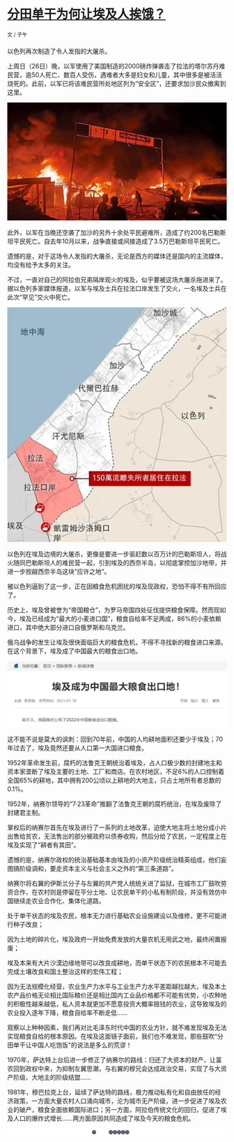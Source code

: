 # [分田单干为何让埃及人挨饿？](https://mp.weixin.qq.com/s/btGUCFjnZjPyixW7n-gyOQ)

<sup>文 / 子午</sup>

以色列再次制造了令人发指的大屠杀。

上周日（26日）晚，以军使用了美国制造的2000磅炸弹袭击了拉法的塔尔苏丹难民营，逾50人死亡、数百人受伤，遇难者大多是妇女和儿童，其中很多是被活活烧死的。此前，以军已将该难民营所处地区列为“安全区”，还要求加沙民众撤离到这里。

![p1](p1_640.webp)

此外，以军在当晚还空袭了加沙的另外十余处平民避难所，造成了约200名巴勒斯坦平民死亡。自去年10月以来，战争直接或间接造成了3.5万巴勒斯坦平民死亡。

遗憾的是，对于这场令人发指的大屠杀，无论是西方的媒体还是国内的主流媒体，均没有给予太多的关注。

不过，一直对自己的阿拉伯兄弟隔岸观火的埃及，似乎要被这场大屠杀拖进来了。据以色列多家媒体报道，以军与埃及士兵在拉法口岸发生了交火，一名埃及士兵在此次“罕见”交火中死亡。

![p2](p2_640.webp)

以色列在埃及边境的大屠杀，更像是要进一步驱赶数以百万计的巴勒斯坦人，将战火随同巴勒斯坦人的难民营一起，引到埃及的西奈半岛，以彻底掌控加沙地带，并进一步觊觎西奈半岛这块“应许之地”。

被以色列逼到了这一步，正在因粮食危机困扰的埃及现政权，恐怕不得不有所回应了。

历史上，埃及曾被誉为“帝国粮仓”，为罗马帝国四处征伐提供粮食保障。然而现如今，埃及已经成为“最大的小麦进口国”，粮食自给率不足两成，86%的小麦依赖进口，其中绝大部分进口自俄罗斯和乌克兰。

俄乌战争的发生让埃及很快面临巨大的粮食危机，不得不寻找新的粮食进口来源。在这个背景下，埃及成了中国最大的粮食出口地。

![p3](p3_640.webp)

这不能不说是莫大的讽刺：回到70年前，中国的人均耕地面积还要少于埃及；70年过去了，埃及竟然还要从人口第一大国进口粮食。

1952年革命发生前，腐朽的法鲁克王朝统治着埃及，占人口极少数的封建地主和资本家垄断了埃及主要的土地、工厂和商店。在农村地区，不足6%的人口控制着全国65%的耕地，其中拥有200公顷以上耕地的大地主，只占土地所有者总数的0.1%。

1952年，纳赛尔领导的“7·23革命”推翻了法鲁克王朝的腐朽统治，在埃及废除了封建君主制。

掌权后的纳赛尔首先在埃及进行了一系列的土地改革，迫使大地主将土地分成小片出售给贫农，无法售出的部分被政府以债券收购，然后分给了农民，一定程度上在埃及实现了“耕者有其田”。

遗憾的是，纳赛尔政权的统治基础基本由埃及的小资产阶级统治精英组成，他们妄图搞阶级调和，要走资本主义与社会主义之外的“第三条道路”。

纳赛尔将右翼的伊斯兰分子与左翼的共产党人统统关进了监狱，在城市工厂鼓吹劳资合作，在农村则是停留在平分土地、让农民单干的小私有制阶段，并没有效仿中国继续走农业合作化、集体化道路。

处于单干状态的埃及农民，根本无力进行基础农业设施建设以及维修，更不可能进行种子改良；

因为土地的碎片化，埃及政府一开始免费发放的大量农机无用武之地，最终闲置报废；

埃及本来有大片沙漠边缘地带可以改良成耕地，而单干状态下的农民根本不可能去完成土壤改良和国土整治这样的宏伟工程；

因为无法规模化经营，农业生产力水平与工业生产力水平差距越拉越大，埃及本土农产品价格无论相比国际粮价还是相比国内工业品价格都不可能有优势，小农种地的积极性越来越低，私人资本就更加不愿意投资大概率赔钱的农业，这导致埃及的农业投入逐年下降，粮食自给率不断走低……

观察以上种种因素，我们再对比毛泽东时代中国的农业方针，就不难发现埃及无法实现粮食自给的根本原因。在埃及这面镜子面前，我们也不难发现，那些鼓吹“分田单干让中国人吃饱饭”的说法是多么的荒谬！

1970年，萨达特上台后进一步修正了纳赛尔的路线：归还了大资本的财产，让富农回到政权中来，为抑制左翼思潮，与右翼的穆兄会达成政治交易，实现了与大资产阶级、大地主的阶级结盟……

1981年，穆巴拉克上台，延续了萨达特的路线，极力推动私有化和自由放任的经济政策，一方面大量农村人口涌向城市，沦为城市无产阶级，进一步促进了埃及农业的破产，粮食全面依赖国际进口；另一方面，阿拉伯传统文化的回归，促进了埃及人口的爆炸式增长……两方面原因共同造成了埃及今天的粮食危机。

![p end](pend_640.gif)
